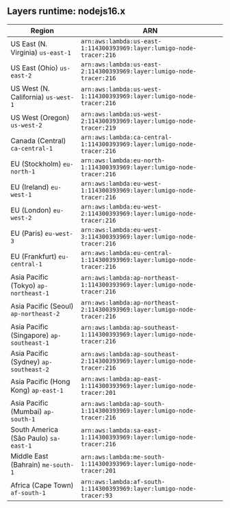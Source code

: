 Layers runtime: nodejs16.x
----
| Region | ARN |
| --- | --- |
|US East (N. Virginia)  `us-east-1`|`arn:aws:lambda:us-east-1:114300393969:layer:lumigo-node-tracer:216`|
|US East (Ohio)  `us-east-2`|`arn:aws:lambda:us-east-2:114300393969:layer:lumigo-node-tracer:216`|
|US West (N. California)  `us-west-1`|`arn:aws:lambda:us-west-1:114300393969:layer:lumigo-node-tracer:216`|
|US West (Oregon)  `us-west-2`|`arn:aws:lambda:us-west-2:114300393969:layer:lumigo-node-tracer:219`|
|Canada (Central)  `ca-central-1`|`arn:aws:lambda:ca-central-1:114300393969:layer:lumigo-node-tracer:216`|
|EU (Stockholm)  `eu-north-1`|`arn:aws:lambda:eu-north-1:114300393969:layer:lumigo-node-tracer:216`|
|EU (Ireland)  `eu-west-1`|`arn:aws:lambda:eu-west-1:114300393969:layer:lumigo-node-tracer:216`|
|EU (London)  `eu-west-2`|`arn:aws:lambda:eu-west-2:114300393969:layer:lumigo-node-tracer:216`|
|EU (Paris)  `eu-west-3`|`arn:aws:lambda:eu-west-3:114300393969:layer:lumigo-node-tracer:216`|
|EU (Frankfurt)  `eu-central-1`|`arn:aws:lambda:eu-central-1:114300393969:layer:lumigo-node-tracer:216`|
|Asia Pacific (Tokyo)  `ap-northeast-1`|`arn:aws:lambda:ap-northeast-1:114300393969:layer:lumigo-node-tracer:216`|
|Asia Pacific (Seoul)  `ap-northeast-2`|`arn:aws:lambda:ap-northeast-2:114300393969:layer:lumigo-node-tracer:216`|
|Asia Pacific (Singapore)  `ap-southeast-1`|`arn:aws:lambda:ap-southeast-1:114300393969:layer:lumigo-node-tracer:216`|
|Asia Pacific (Sydney)  `ap-southeast-2`|`arn:aws:lambda:ap-southeast-2:114300393969:layer:lumigo-node-tracer:216`|
|Asia Pacific (Hong Kong)  `ap-east-1`|`arn:aws:lambda:ap-east-1:114300393969:layer:lumigo-node-tracer:201`|
|Asia Pacific (Mumbai)  `ap-south-1`|`arn:aws:lambda:ap-south-1:114300393969:layer:lumigo-node-tracer:216`|
|South America (São Paulo)  `sa-east-1`|`arn:aws:lambda:sa-east-1:114300393969:layer:lumigo-node-tracer:216`|
|Middle East (Bahrain)  `me-south-1`|`arn:aws:lambda:me-south-1:114300393969:layer:lumigo-node-tracer:201`|
|Africa (Cape Town)  `af-south-1`|`arn:aws:lambda:af-south-1:114300393969:layer:lumigo-node-tracer:93`|
